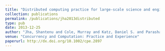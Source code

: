 ```yaml
---
title: "Distributed computing practice for large-scale science and engineering applications"
collection: publications
permalink: /publications/jha2013distributed
type: pub
date: 2013-12-25
author: "Jha, Shantenu and Cole, Murray and Katz, Daniel S. and Parashar, Manish and Rana, Omer and Weissman, Jon"
venue: "Concurrency and Computation: Practice and Experience"
paperurl: http://dx.doi.org/10.1002/cpe.2897
---
```

